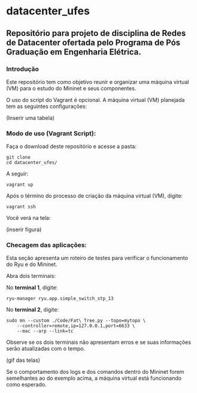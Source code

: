 # datacenter_ufes
## Repositório para projeto de disciplina de Redes de Datacenter ofertada pelo Programa de Pós Graduação em Engenharia Elétrica.

### Introdução

Este repositório tem como objetivo reunir e organizar uma máquina virtual (VM) para o estudo do Mininet e seus componentes.

O uso do script do Vagrant é opcional. A máquina virtual (VM) planejada tem as seguintes configurações:

(Inserir uma tabela)

### Modo de uso (Vagrant Script):

Faça o download deste repositório e acesse a pasta:


```
git clone
cd datacenter_ufes/
```

A seguir:

```
vagrant up
```

Após o término do processo de criação da máquina virtual (VM), digite:

```
vagrant ssh
```

Você verá na tela:

(inserir figura)


### Checagem das aplicações:

Esta seção apresenta um roteiro de testes para verificar o funcionamento do Ryu e do Mininet.

Abra dois terminais:

No **terminal 1**, digite: 
```
ryu-manager ryu.app.simple_switch_stp_13
```

No **terminal 2**, digite: 

```
sudo mn --custom ./Code/Fat\ Tree.py --topo=mytopo \
    --controller=remote,ip=127.0.0.1,port=6633 \
    --mac --arp --link=tc
```


Observe se os dois terminais não apresentam erros e se suas informações serão atualizadas com o tempo.

(gif das telas)


Se o comportamento dos logs e dos comandos dentro do Mininet forem semelhantes ao do exemplo acima, a máquina virtual está funcionando como esperado.
